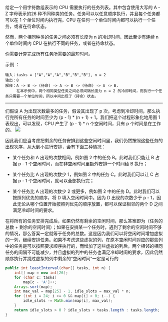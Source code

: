 给定一个用字符数组表示的 CPU 需要执行的任务列表。其中包含使用大写的 A - Z 字母表示的26 种不同种类的任务。任务可以以任意顺序执行，并且每个任务都可以在 1 个单位时间内执行完。CPU 在任何一个单位时间内都可以执行一个任务，或者在待命状态。

然而，两个相同种类的任务之间必须有长度为 n 的冷却时间，因此至少有连续 n 个单位时间内 CPU 在执行不同的任务，或者在待命状态。

你需要计算完成所有任务所需要的最短时间。

示例 ：
```
输入：tasks = ["A","A","A","B","B","B"], n = 2
输出：8
解释：A -> B -> (待命) -> A -> B -> (待命) -> A -> B.
     在本示例中，两个相同类型任务之间必须间隔长度为 n = 2 的冷却时间，而执行一个任务只需要一个单位时间，所以中间出现了（待命）状态。 
```

***

们假设 A 为出现次数最多的任务，假设其出现了 p 次，考虑到冷却时间，那么执行完所有任务的时间至少为 (p - 1) * (n + 1) + 1。我们把这个过程形象化地用图 1 表现出，可以发现，CPU 产生了 (p - 1) * n 个空闲时间，只有 p 个时间是在工作的。
![](https://pic.leetcode-cn.com/Figures/621_Task_Scheduler_new.PNG)

因此我们应当考虑把剩余的任务安排到这些空闲时间里，我们仍然按照这些任务的出现次序，从大到小进行安排，会有下面三种情况：

- 某个任务和 A 出现的次数相同，例如图 2 中的任务 B。此时我们只能让 B 占据 p - 1 个空闲时间，而在非空闲时间里额外安排一个时间给 B 执行；

- 某个任务比 A 出现的次数少 1，例如图 2 中的任务 C。此时我们可以让 C 占据 p - 1 个空闲时间，就可以全部执行完；

- 某个任务比 A 出现的次数少 2 或更多，例如图 2 中的任务 D。此时我们可以按照列优先的顺序，将 D 填入空闲时间中。因为 D 出现的次数少于 p - 1，因此无论从哪个位置开始按照列优先的顺序放置，都可以保证相邻的两个 D 之间满足冷却时间的要求。

在将所有的任务安排完成后，如果仍然有剩余的空闲时间，那么答案即为（任务的总数 + 剩余的空闲时间）；如果在安排某一个任务时，遇到了剩余的空闲时间不够的情况，那么答案一定就等于任务的总数。这是因为我们可以将空闲时间增加虚拟的一列，继续安排任务。如果不考虑这些虚拟的列，在原本空闲时间对应的那些列中的任务是可以按照要求顺序执行的，而增加了这些虚拟的列后，两个相邻的相同任务的间隔不可能减少，并且虚拟的列中的任务也满足冷却时间的要求，因此仍然顺序执行并跳过虚拟的列中剩余的“空闲时间”一定是可行的

```Java
public int leastInterval(char[] tasks, int n) {
    int[] map = new int[26];
    for (char c: tasks)
        map[c - 'A']++;
    Arrays.sort(map);
    int max_val = map[25] - 1, idle_slots = max_val * n;
    for (int i = 24; i >= 0 && map[i] > 0; i--) {
        idle_slots -= Math.min(map[i], max_val);
    }
    return idle_slots > 0 ? idle_slots + tasks.length : tasks.length;
}
```
